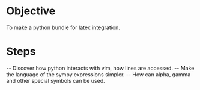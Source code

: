 # Objective
To make a python bundle for latex integration.

# Steps
-- Discover how python interacts with vim, how lines are accessed.
-- Make the language of the sympy expressions simpler.
-- How can alpha, gamma and other special symbols can be used.
